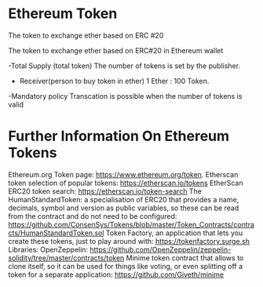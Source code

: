 # Ethereum Token

The token to exchange ether based on ERC #20


The token to exchange ether based on ERC#20 in Ethereum wallet

-Total Supply (total token)
The number of tokens is set by the publisher.

- Receiver(person to buy token in ether)
1 Ether : 100 Token.

-Mandatory policy
Transcation is possible when the number of tokens is valid 


# Further Information On Ethereum Tokens
Ethereum.org Token page: https://www.ethereum.org/token.
Etherscan token selection of popular tokens: https://etherscan.io/tokens
EtherScan ERC20 token search: https://etherscan.io/token-search
The HumanStandardToken: a specialisation of ERC20 that provides a name, decimals, symbol and version as public variables, so these can be read from the contract and do not need to be configured: https://github.com/ConsenSys/Tokens/blob/master/Token_Contracts/contracts/HumanStandardToken.sol
Token Factory, an application that lets you create these tokens, just to play around with: https://tokenfactory.surge.sh
Libraries:
OpenZeppelin: https://github.com/OpenZeppelin/zeppelin-solidity/tree/master/contracts/token
Minime token contract that allows to clone itself, so it can be used for things like voting, or even splitting off a token for a separate application: https://github.com/Giveth/minime
